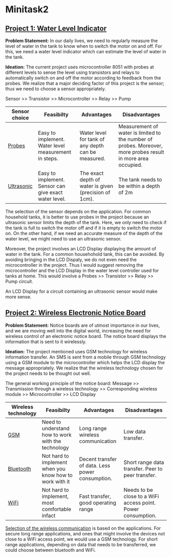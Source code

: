 # Minitask2

## [Project 1: Water Level Indicator](https://github.com/GayatriRR/MiniTask1#proj-17-water-level-controller-using-8051-microcontroller)

**Problem Statement:** In our daily lives, we need to regularly measure the level of water in the tank to know when to switch the motor on and off. For this, we need a water level indicator which can estimate the level of water in the tank. 

**Ideation:** The current project uses microcontroller 8051 with probes at different levels to sense the level using transistors and relays to automatically switch on and off the motor according to feedback from the probes. We realize that a major deciding factor of this project is the sensor; thus we need to choose a sensor appropriately. 

Sensor >> Transistor >> Microcontroller >> Relay >> Pump

| Sensor choice | Feasibilty | Advantages | Disadvantages |
|------------|---------------|---------------|----------------|
| [Probes](https://www.electronicshub.org/water-level-controller-using-8051-microcontroller/) | Easy to implement. Water level measurement in steps. | Water level for tank of any depth can be measured. | Measurement of water is limited to the number of probes. Moreover, more probes result in more area occupied. | 
| [Ultrasonic](http://www.circuitstoday.com/ultrasonic-water-level-controller-using-8051) | Easy to implement. Sensor can give exact water level. | The exact depth of water is given (precision of 1cm). | The tank needs to be within a depth of 2m|

The selection of the sensor depends on the application. For common household tanks, it is better to use probes in the project because an ultrasonic sensor limits the depth of the tank. Here, we only need to check if the tank is full to switch the motor off and if it is empty to switch the motor on. On the other hand, if we need an accurate measure of the depth of the water level, we might need to use an ultrasonic sensor.

Moreover, the project involves an LCD Display displaying the amount of water in the tank. For a common househohold tank, this can be avoided. By avoiding bringing in the LCD Dispaly, we do not even need the microcontroller in the project. Thus I would suggest removing the microcontroller and the LCD Display in the water level controller used for tanks at home. 
This would involve a Probes >> Transistor >> Relay >> Pump circuit. 

An LCD Display for a circuit containing an ultrasonic sensor would make more sense.


## [Project 2: Wireless Electronic Notice Board](https://github.com/GayatriRR/MiniTask1#proj-21-wireless-electronic-notice-board)

**Problem Statement:** Notice boards are of utmost importance in our lives, and we are moving well into the digital world, increasing the need for wireless control of an electronic notice board. The notice board displays the information that is sent to it wirelessly. 

**Ideation:** The project mentioned uses GSM technology for wireless information transfer. An SMS is sent from a mobile through GSM technology using a GSM module to the microcontroller which helps the LCD display the message appropriately. We realize that the wireless technology chosen for the project needs to be thought out well. 

The general working principle of the notice board: Message >> Transmission through a wireless technology >> Corresponding wireless module >> Microcontroller >> LCD Display

| Wireless technology | Feasibilty | Advantages | Disadvantages |
|------------|---------------|---------------|----------------|
| [GSM](https://www.electronicshub.org/wireless-electronic-notice-board-using-gsm/) | Need to understand how to work with the technology | Long range wireless communication | Low data transfer.|
| [Bluetooth](https://www.ijert.org/research/wireless-e-notice-board-using-bluetooth-technology-IJERTCONV6IS07092.pdf) | Not hard to implement when you know how to work with it | Decent transfer of data. Less power consumption. | Short range data transfer. Peer to peer transfer. |
| [WiFi](http://ijiset.com/vol3/v3s3/IJISET_V3_I3_24.pdf) | Not hard to implement, most comfortable infact | Fast transfer, good operating range | Needs to be close to a WiFi access point. Power consumption. |

[Selection of the wireless communication](https://predictabledesigns.com/wireless_technologies_bluetooth_wifi_zigbee_gsm_lte_lora_nb-iot_lte-m/) is based on the applications. For secure long range applications, and ones that might involve the devices not close to a WiFi access point, we would use a GSM technology. For short range applications, depending on data that needs to be transferred, we could choose between bluetooth and WiFi. 



